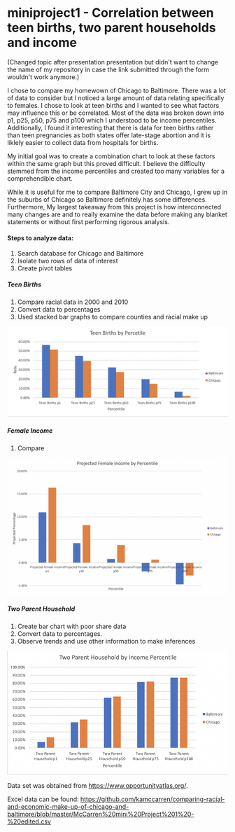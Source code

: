 # miniproject1 - Correlation between teen births, two parent households and income

(Changed topic after presentation presentation but didn't want to change the name of my repository in case the link submitted through the form wouldn't work anymore.)

I chose to compare my homewown of Chicago to Baltimore. There was a lot of data to consider but I noticed a large amount of data relating specifically to females. I chose to look at teen births and I wanted to see what factors may influence this or be correlated. Most of the data was broken down into p1, p25, p50, p75 and p100 which I understood to be income percentiles. Additionally, I found it interesting that there is data for teen births rather than teen pregnancies as both states offer late-stage abortion and it is liklely easier to collect data from hospitals for births.

My initial goal was to create a combination chart to look at these factors within the same graph but this proved difficult. I believe the difficulty stemmed from the income percentiles and created too many variables for a comprehendible chart.



While it is useful for me to compare Baltimore City and Chicago, I grew up in the suburbs of Chicago so Baltimore definitely has some differences. Furthermore, My largest takeaway from this project is how interconnected many changes are and to really examine the data before making any blanket statements or without first performing rigorous analysis.

#### Steps to analyze data:
1. Search database for Chicago and Baltimore
2. Isolate two rows of data of interest
3. Create pivot tables

##### Teen Births
1. Compare racial data in 2000 and 2010
2. Convert data to percentages
3. Used stacked bar graphs to compare counties and racial make up

![](https://github.com/kamccarren/comparing-racial-and-economic-make-up-of-chicago-and-baltimore/blob/master/Teen%20Births:Pregnancies.png)

##### Female Income
1. Compare 

![](https://github.com/kamccarren/comparing-racial-and-economic-make-up-of-chicago-and-baltimore/blob/master/Projected%20Female%20Income.png)

##### Two Parent Household
1. Create bar chart with poor share data 
2. Convert data to percentages.
3. Observe trends and use other information to make inferences

![](https://github.com/kamccarren/comparing-racial-and-economic-make-up-of-chicago-and-baltimore/blob/master/Two%20Parent%20Household.png)

Data set was obtained from https://www.opportunityatlas.org/. <The Opportunity Atlas>

Excel data can be found: https://github.com/kamccarren/comparing-racial-and-economic-make-up-of-chicago-and-baltimore/blob/master/McCarren%20mini%20Project%201%20-%20edited.csv <Github>
